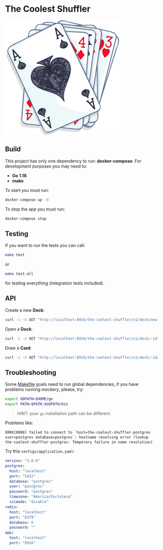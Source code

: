 # The Coolest Shuffler

![The standard 52-card deck of French playing cards illustration](assets/the-coolest-shuffler.png)

## Build

This project has only one dependency to run: **docker-compose**. For development purposes you may need to: 

- **Go 1.18** 
- **make**

To start you must run:
```sh
docker-compose up -d
```
To stop the app you must run:
```sh
docker-compose stop
```

## Testing

If you want to run the tests you can call:
```sh
make test
``` 
or
```sh
make test-all
``` 
for testing everything (integration tests included).

## API
Create a new **Deck**:

```sh
curl -i -X GET "http://localhost:8916/the-coolest-shuffler/v1/deck/new?shuffle=true&amount=2&suits=CLUBS"
```

Open a **Deck**:

```sh
curl -i -X GET "http://localhost:8916/the-coolest-shuffler/v1/deck/:id"
```

Draw a **Card**:

```sh
curl -i -X GET "http://localhost:8916/the-coolest-shuffler/v1/deck/:id/draw?count=1"
```

## Troubleshooting

Some [Makefile](Makefile) goals need to run global dependencies, if you have problems running _mockery_, please, try:

```sh
export GOPATH=$HOME/go
export PATH=$PATH:$GOPATH/bin
```

> HINT: your `go` installation path can be different.

Problems like:
```log
ERRO[0000] failed to connect to `host=the-coolest-shuffler-postgres user=postgres database=postgres`: hostname resolving error (lookup the-coolest-shuffler-postgres: Temporary failure in name resolution)
```

Try this `configs/application.yaml`:

```yaml
version: "1.0.0"
postgres:
  host: "localhost"
  port: "5432"
  database: "postgres"
  user: "postgres"
  password: "postgres"
  timezone: "America/Fortaleza"
  sslmode: "disable"
redis:
  host: "localhost"
  port: "6379"
  database: 0
  password: ""
app:
  host: "localhost"
  port: "8916"
```
